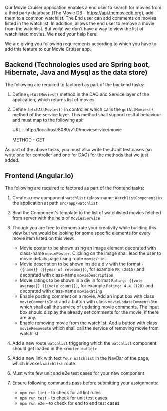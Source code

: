 Our Movie Cruiser application enables a end user to search for movies from a third party database (The Movie DB - https://api.themoviedb.org), add them to a common watchlist. The End user can add comments on movies listed in the watchlist. In addition, allows the end user to remove a movie from the watchlist.
But voila! we don't have a way to view the list of watchlisted movies. We need your help here!

We are giving you following requirements according to which you have to add this feature to our Movie Cruiser app.


## Backend (Technologies used are Spring boot, Hibernate, Java and Mysql as the data store)

The following are required to factored as part of the backend tasks:

1. Define ```getAllMovies()``` method in the DAO and Service layer of the application, which returns list of movies

2. Define ```fetchAllMovies()``` in controller which calls the `getAllMovies()` method of the service layer. 
   This method shall support restful behaviour and must map to the following api:

    URL - http://localhost:8080/v1.0/movieservice/movie

    METHOD - GET

As part of the above tasks, you must also write the JUnit test cases (so write one for controller and one for DAO) for the methods that we just added. 

## Frontend (Angular.io)

The following are required to factored as part of the frontend tasks:

1. Create a new component ```watchlist``` (class-name: ```WatchlistComponent```) in the application at path ```src/app/watchlist```

2. Bind the Component's template to the list of watchlisted movies fetched from server with the help of ```MoviesService```

3. Though you are free to demonstrate your creativity while building this view but we would be looking for some specific elements for every movie item listed on this view:
	- Movie poster to be shown using an image element decorated with class-name ```moviePoster```. Clicking on the image shall lead the user to movie details page using route ```movie/:id```.
	- Movie description to be shown inside a div with the format - ```{{name}} ({{year of release}})```, for example ```PK (2015)``` and decorated with class-name ```movieDescription```
	- Movie ratings to be shown in a div in format ```Rating: {{vote average}} ({{vote count}})```, for example ```Rating: 4.4 (120)``` and decorated with class-name ```movieRating```
	- Enable posting comment on a movie. Add an input box with class ```movieCommentsInpt``` and a button with class ```movieUpdateCommentsBtn``` which shall call the service of updating movie comments. The input box should display the already set comments for the movie, if there are any. 
	- Enable removing movie from the watchlist. Add a button with class ```movieRemoveBtn``` which shall call the service of removing movie from watchlist.

4. Add a new route ```watchlist``` triggering which the ```watchlist``` component should get loaded in the ```<router-outlet>```

5. Add a new link with text ```Your Watchlist``` in the NavBar of the page, which invokes ```watchlist``` route.

6. Must write few unit and e2e test cases for your new component

7. Ensure following commands pass before submitting your assignments:
	- `npm run lint` - to check for all lint rules
	- `npm run test` - to check for unit test cases
	- `npm run e2e` - to check for end to end test cases
